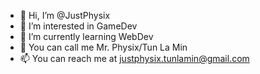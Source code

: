 - 👋 Hi, I’m @JustPhysix
- 👀 I’m interested in GameDev
- 🌱 I’m currently learning WebDev
- 💞️ You can call me Mr. Physix/Tun La Min
- 📫 You can reach me at justphysix.tunlamin@gmail.com

<!---
JustPhysix/JustPhysix is a ✨ special ✨ repository because its `README.md` (this file) appears on your GitHub profile.
You can click the Preview link to take a look at your changes.
--->
